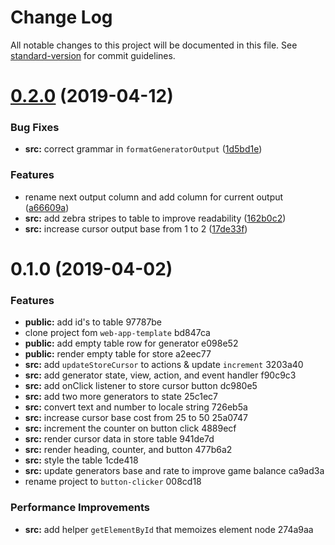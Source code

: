 # Change Log

All notable changes to this project will be documented in this file. See [standard-version](https://github.com/conventional-changelog/standard-version) for commit guidelines.

# [0.2.0](https://github.com/remarkablegames/button-clicker/compare/v0.1.0...v0.2.0) (2019-04-12)


### Bug Fixes

* **src:** correct grammar in `formatGeneratorOutput` ([1d5bd1e](https://github.com/remarkablegames/button-clicker/commit/1d5bd1e))


### Features

* rename next output column and add column for current output ([a66609a](https://github.com/remarkablegames/button-clicker/commit/a66609a))
* **src:** add zebra stripes to table to improve readability ([162b0c2](https://github.com/remarkablegames/button-clicker/commit/162b0c2))
* **src:** increase cursor output base from 1 to 2 ([17de33f](https://github.com/remarkablegames/button-clicker/commit/17de33f))



# 0.1.0 (2019-04-02)


### Features

* **public:** add id's to table 97787be
* clone project fom `web-app-template` bd847ca
* **public:** add empty table row for generator e098e52
* **public:** render empty table for store a2eec77
* **src:** add `updateStoreCursor` to actions & update `increment` 3203a40
* **src:** add generator state, view, action, and event handler f90c9c3
* **src:** add onClick listener to store cursor button dc980e5
* **src:** add two more generators to state 25c1ec7
* **src:** convert text and number to locale string 726eb5a
* **src:** increase cursor base cost from 25 to 50 25a0747
* **src:** increment the counter on button click 4889ecf
* **src:** render cursor data in store table 941de7d
* **src:** render heading, counter, and button 477b6a2
* **src:** style the table 1cde418
* **src:** update generators base and rate to improve game balance ca9ad3a
* rename project to `button-clicker` 008cd18


### Performance Improvements

* **src:** add helper `getElementById` that memoizes element node 274a9aa
